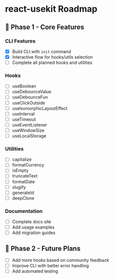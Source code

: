 # react-usekit Roadmap

## 🎯 Phase 1 - Core Features

### CLI Features

- [x] Build CLI with `init` command
- [x] Interactive flow for hooks/utils selection
- [ ] Complete all planned hooks and utilities

### Hooks

- [ ] useBoolean
- [ ] useDebounceValue
- [ ] useDebounceFun
- [ ] useClickOutside
- [ ] useIsomorphicLayoutEffect
- [ ] useInterval
- [ ] useTimeout
- [ ] useEventListener
- [ ] useWindowSize
- [ ] useLocalStorage

### Utilities

- [ ] capitalize
- [ ] formatCurrency
- [ ] isEmpty
- [ ] truncateText
- [ ] formatDate
- [ ] slugify
- [ ] generateId
- [ ] deepClone

### Documentation

- [ ] Complete docs site
- [ ] Add usage examples
- [ ] Add migration guides

## 🔮 Phase 2 - Future Plans

- [ ] Add more hooks based on community feedback
- [ ] Improve CLI with better error handling
- [ ] Add automated testing
